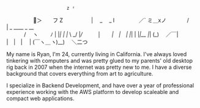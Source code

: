                           z ᶻ
　　　　　🌸＞　　フ       Z
　　　　　| 　_　 _ l
　 　　　／` ミ＿xノ
　　 　 /　　　 　 |            _     ____  _      __                                
　　　 /　 ヽ　　 ﾉ             | |_| | |_  \ \_/ |_/ 
　 　 │　　|　|　|             |_| | |_|__  |_|  (_)
　／￣|　　 |　|　|
　| (￣ヽ＿_ヽ_)__)
　＼二つ

  My name is Ryan, I'm 24, currently living in California. I've always loved tinkering with computers and was pretty glued to my parents' old desktop rig back in 2007 when the internet was pretty new to me. I have a diverse background that covers everything from art to agriculture. 

  I specialize in Backend Development, and have over a year of professional experience working with the AWS platform to develop scaleable and compact web applications.
